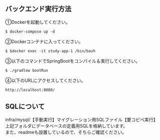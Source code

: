 ## バックエンド実行方法
①Dockerを起動してください。
```
$ docker-compose up -d
```
②Dockerコンテナに入ってください。
```
$ $docker exec -it study-app-1 /bin/bash
```
③以下のコマンドでSpringBootをコンパイル＆実行してください。
```
$ ./gradlew bootRun
```
④以下のURLにアクセスしてください。
```
http://localhost:8080/
```

## SQLについて
infra/mysql/【手動実行】マイグレーション用SQLファイル【要コピペ実行】  
上記フォルダにデータベースの定義用SQLを格納しています。  
また、readmeも設置しているので、そちらご確認ください。
